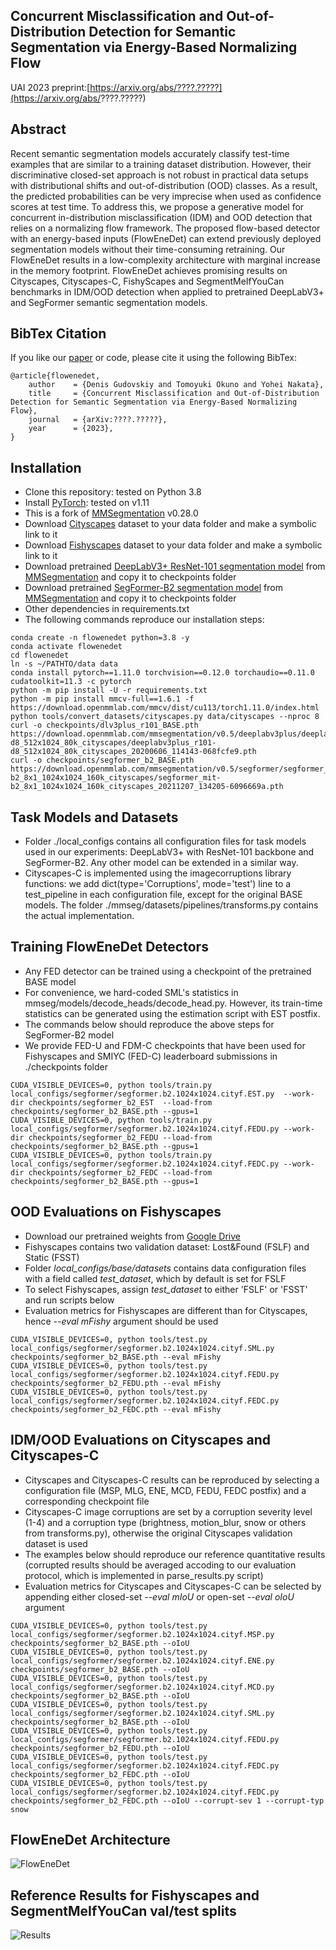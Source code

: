 ## Concurrent Misclassification and Out-of-Distribution Detection for Semantic Segmentation via Energy-Based Normalizing Flow
UAI 2023 preprint:[https://arxiv.org/abs/????.?????](https://arxiv.org/abs/????.?????)

## Abstract
Recent semantic segmentation models accurately classify test-time examples that are similar to a training dataset distribution. However, their discriminative closed-set approach is not robust in practical data setups with distributional shifts and out-of-distribution (OOD) classes. As a result, the predicted probabilities can be very imprecise when used as confidence scores at test time. To address this, we propose a generative model for concurrent in-distribution misclassification (IDM) and OOD detection that relies on a normalizing flow framework. The proposed flow-based detector with an energy-based inputs (FlowEneDet) can extend previously deployed segmentation models without their time-consuming retraining. Our FlowEneDet results in a low-complexity architecture with marginal increase in the memory footprint. FlowEneDet achieves promising results on Cityscapes, Cityscapes-C, FishyScapes and SegmentMeIfYouCan benchmarks in IDM/OOD detection when applied to pretrained DeepLabV3+ and SegFormer semantic segmentation models.

## BibTex Citation
If you like our [paper](https://arxiv.org/abs/????.?????) or code, please cite it using the following BibTex:
```
@article{flowenedet,
	author    = {Denis Gudovskiy and Tomoyuki Okuno and Yohei Nakata},
	title     = {Concurrent Misclassification and Out-of-Distribution Detection for Semantic Segmentation via Energy-Based Normalizing Flow},
	journal   = {arXiv:????.?????},
	year      = {2023},
}
```

## Installation
- Clone this repository: tested on Python 3.8
- Install [PyTorch](http://pytorch.org/): tested on v1.11
- This is a fork of [MMSegmentation](https://github.com/open-mmlab/mmsegmentation) v0.28.0
- Download [Cityscapes](https://www.cityscapes-dataset.com/) dataset to your data folder and make a symbolic link to it
- Download [Fishyscapes](https://fishyscapes.com/dataset) dataset to your data folder and make a symbolic link to it
- Download pretrained [DeepLabV3+ ResNet-101 segmentation model](https://download.openmmlab.com/mmsegmentation/v0.5/deeplabv3plus/deeplabv3plus_r101-d8_512x1024_80k_cityscapes/deeplabv3plus_r101-d8_512x1024_80k_cityscapes_20200606_114143-068fcfe9.pth) from [MMSegmentation](https://github.com/open-mmlab/mmsegmentation/tree/master/configs/deeplabv3plus) and copy it to checkpoints folder
- Download pretrained [SegFormer-B2 segmentation model](https://download.openmmlab.com/mmsegmentation/v0.5/segformer/segformer_mit-b2_8x1_1024x1024_160k_cityscapes/segformer_mit-b2_8x1_1024x1024_160k_cityscapes_20211207_134205-6096669a.pth) from [MMSegmentation](https://github.com/open-mmlab/mmsegmentation/tree/master/configs/segformer) and copy it to checkpoints folder
- Other dependencies in requirements.txt
- The following commands reproduce our installation steps:

```
conda create -n flowenedet python=3.8 -y
conda activate flowenedet
cd flowenedet
ln -s ~/PATHTO/data data
conda install pytorch==1.11.0 torchvision==0.12.0 torchaudio==0.11.0 cudatoolkit=11.3 -c pytorch
python -m pip install -U -r requirements.txt
python -m pip install mmcv-full==1.6.1 -f https://download.openmmlab.com/mmcv/dist/cu113/torch1.11.0/index.html
python tools/convert_datasets/cityscapes.py data/cityscapes --nproc 8
curl -o checkpoints/dlv3plus_r101_BASE.pth https://download.openmmlab.com/mmsegmentation/v0.5/deeplabv3plus/deeplabv3plus_r101-d8_512x1024_80k_cityscapes/deeplabv3plus_r101-d8_512x1024_80k_cityscapes_20200606_114143-068fcfe9.pth
curl -o checkpoints/segformer_b2_BASE.pth https://download.openmmlab.com/mmsegmentation/v0.5/segformer/segformer_mit-b2_8x1_1024x1024_160k_cityscapes/segformer_mit-b2_8x1_1024x1024_160k_cityscapes_20211207_134205-6096669a.pth
```

## Task Models and Datasets
- Folder ./local_configs contains all configuration files for task models used in our experiments: DeepLabV3+ with ResNet-101 backbone and SegFormer-B2. Any other model can be extended in a similar way.
- Cityscapes-C is implemented using the imagecorruptions library functions: we add dict(type='Corruptions', mode='test') line to a test_pipeline in each configuration file, except for the original BASE models. The folder ./mmseg/datasets/pipelines/transforms.py contains the actual implementation.

## Training FlowEneDet Detectors
- Any FED detector can be trained using a checkpoint of the pretrained BASE model
- For convenience, we hard-coded SML's statistics in mmseg/models/decode_heads/decode_head.py. However, its train-time statistics can be generated using the estimation script with EST postfix.
- The commands below should reproduce the above steps for SegFormer-B2 model
- We provide FED-U and FDM-C checkpoints that have been used for Fishyscapes and SMIYC (FED-C) leaderboard submissions in ./checkpoints folder

```
CUDA_VISIBLE_DEVICES=0, python tools/train.py local_configs/segformer/segformer.b2.1024x1024.cityf.EST.py  --work-dir checkpoints/segformer_b2_EST  --load-from checkpoints/segformer_b2_BASE.pth --gpus=1
CUDA_VISIBLE_DEVICES=0, python tools/train.py local_configs/segformer/segformer.b2.1024x1024.cityf.FEDU.py --work-dir checkpoints/segformer_b2_FEDU --load-from checkpoints/segformer_b2_BASE.pth --gpus=1
CUDA_VISIBLE_DEVICES=0, python tools/train.py local_configs/segformer/segformer.b2.1024x1024.cityf.FEDC.py --work-dir checkpoints/segformer_b2_FEDC --load-from checkpoints/segformer_b2_BASE.pth --gpus=1
```

## OOD Evaluations on Fishyscapes
- Download our pretrained weights from [Google Drive](https://drive.google.com/drive/folders/1FbPBZ99vYYYPim6HaXwtXavXMib-d0La?usp=sharing)
- Fishyscapes contains two validation dataset: Lost&Found (FSLF) and Static (FSST)
- Folder *local_configs/_base_/datasets* contains data configuration files with a field called *test_dataset*, which by default is set for FSLF
- To select Fishyscapes, assign *test_dataset* to either 'FSLF' or 'FSST' and run scripts below
- Evaluation metrics for Fishyscapes are different than for Cityscapes, hence *--eval mFishy* argument should be used

```
CUDA_VISIBLE_DEVICES=0, python tools/test.py local_configs/segformer/segformer.b2.1024x1024.cityf.SML.py  checkpoints/segformer_b2_BASE.pth --eval mFishy
CUDA_VISIBLE_DEVICES=0, python tools/test.py local_configs/segformer/segformer.b2.1024x1024.cityf.FEDU.py checkpoints/segformer_b2_FEDU.pth --eval mFishy
CUDA_VISIBLE_DEVICES=0, python tools/test.py local_configs/segformer/segformer.b2.1024x1024.cityf.FEDC.py checkpoints/segformer_b2_FEDC.pth --eval mFishy
```

## IDM/OOD Evaluations on Cityscapes and Cityscapes-C
- Cityscapes and Cityscapes-C results can be reproduced by selecting a configuration file (MSP, MLG, ENE, MCD, FEDU, FEDC postfix) and a corresponding checkpoint file
- Cityscapes-C image corruptions are set by a corruption severity level (1-4) and a corruption type (brightness, motion_blur, snow or others from transforms.py), otherwise the original Cityscapes validation dataset is used
- The examples below should reproduce our reference quantitative results (corrupted results should be averaged accoding to our evaluation protocol, which is implemented in parse_results.py script)
- Evaluation metrics for Cityscapes and Cityscapes-C can be selected by appending either closed-set *--eval mIoU* or open-set *--eval oIoU* argument
```
CUDA_VISIBLE_DEVICES=0, python tools/test.py local_configs/segformer/segformer.b2.1024x1024.cityf.MSP.py  checkpoints/segformer_b2_BASE.pth --oIoU
CUDA_VISIBLE_DEVICES=0, python tools/test.py local_configs/segformer/segformer.b2.1024x1024.cityf.ENE.py  checkpoints/segformer_b2_BASE.pth --oIoU
CUDA_VISIBLE_DEVICES=0, python tools/test.py local_configs/segformer/segformer.b2.1024x1024.cityf.MCD.py  checkpoints/segformer_b2_BASE.pth --oIoU
CUDA_VISIBLE_DEVICES=0, python tools/test.py local_configs/segformer/segformer.b2.1024x1024.cityf.SML.py  checkpoints/segformer_b2_BASE.pth --oIoU
CUDA_VISIBLE_DEVICES=0, python tools/test.py local_configs/segformer/segformer.b2.1024x1024.cityf.FEDU.py checkpoints/segformer_b2_FEDU.pth --oIoU
CUDA_VISIBLE_DEVICES=0, python tools/test.py local_configs/segformer/segformer.b2.1024x1024.cityf.FEDC.py checkpoints/segformer_b2_FEDC.pth --oIoU
CUDA_VISIBLE_DEVICES=0, python tools/test.py local_configs/segformer/segformer.b2.1024x1024.cityf.FEDC.py checkpoints/segformer_b2_FEDC.pth --oIoU --corrupt-sev 1 --corrupt-typ snow
```

## FlowEneDet Architecture
![FlowEneDet](./images/fig-fed.svg)

## Reference Results for Fishyscapes and SegmentMeIfYouCan val/test splits
![Results](./images/fig-tables.svg)
